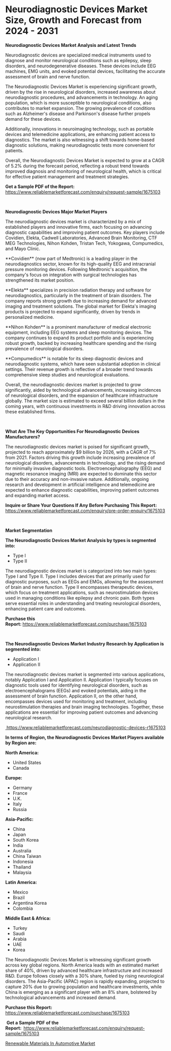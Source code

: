 <p><h1>Neurodiagnostic Devices Market Size, Growth and Forecast from 2024 - 2031</h1></p><p><strong>Neurodiagnostic Devices Market Analysis and Latest Trends</strong></p>
<p><p>Neurodiagnostic devices are specialized medical instruments used to diagnose and monitor neurological conditions such as epilepsy, sleep disorders, and neurodegenerative diseases. These devices include EEG machines, EMG units, and evoked potential devices, facilitating the accurate assessment of brain and nerve function.</p><p>The Neurodiagnostic Devices Market is experiencing significant growth, driven by the rise in neurological disorders, increased awareness about neurodiagnostic procedures, and advancements in technology. An aging population, which is more susceptible to neurological conditions, also contributes to market expansion. The growing prevalence of conditions such as Alzheimer's disease and Parkinson's disease further propels demand for these devices.</p><p>Additionally, innovations in neuroimaging technology, such as portable devices and telemedicine applications, are enhancing patient access to diagnostics. The market is also witnessing a shift towards home-based diagnostic solutions, making neurodiagnostic tests more convenient for patients. </p><p>Overall, the Neurodiagnostic Devices Market is expected to grow at a CAGR of 5.2% during the forecast period, reflecting a robust trend towards improved diagnosis and monitoring of neurological health, which is critical for effective patient management and treatment strategies.</p></p>
<p><strong>Get a Sample PDF of the Report:&nbsp;</strong> <a href="https://www.reliablemarketforecast.com/enquiry/request-sample/1675103?utm_campaign=1888&utm_medium=2&utm_source=Github&utm_content=ia&utm_term=28122024&utm_id=neurodiagnostic-devices">https://www.reliablemarketforecast.com/enquiry/request-sample/1675103</a></p>
<p>&nbsp;</p>
<p><strong>Neurodiagnostic Devices Major Market Players</strong></p>
<p><p>The neurodiagnostic devices market is characterized by a mix of established players and innovative firms, each focusing on advancing diagnostic capabilities and improving patient outcomes. Key players include Covidien, Elekta, Cadwell Laboratories, Advanced Brain Monitoring, CTF MEG Technologies, Nihon Kohden, Tristan Tech, Yokogawa, Compumedics, and Mayo Clinic.</p><p>**Covidien** (now part of Medtronic) is a leading player in the neurodiagnostics sector, known for its high-quality EEG and intracranial pressure monitoring devices. Following Medtronic's acquisition, the company's focus on integration with surgical technologies has strengthened its market position.</p><p>**Elekta** specializes in precision radiation therapy and software for neurodiagnostics, particularly in the treatment of brain disorders. The company reports strong growth due to increasing demand for advanced imaging and treatment solutions. The global market for Elekta's imaging products is projected to expand significantly, driven by trends in personalized medicine.</p><p>**Nihon Kohden** is a prominent manufacturer of medical electronic equipment, including EEG systems and sleep monitoring devices. The company continues to expand its product portfolio and is experiencing robust growth, backed by increasing healthcare spending and the rising prevalence of neurological disorders.</p><p>**Compumedics** is notable for its sleep diagnostic devices and neurodiagnostic systems, which have seen substantial adoption in clinical settings. Their revenue growth is reflective of a broader trend towards comprehensive sleep studies and neurological evaluations.</p><p>Overall, the neurodiagnostic devices market is projected to grow significantly, aided by technological advancements, increasing incidences of neurological disorders, and the expansion of healthcare infrastructure globally. The market size is estimated to exceed several billion dollars in the coming years, with continuous investments in R&D driving innovation across these established firms.</p></p>
<p>&nbsp;</p>
<p><strong>What Are The Key Opportunities For Neurodiagnostic Devices Manufacturers?</strong></p>
<p><p>The neurodiagnostic devices market is poised for significant growth, projected to reach approximately $9 billion by 2026, with a CAGR of 7% from 2021. Factors driving this growth include increasing prevalence of neurological disorders, advancements in technology, and the rising demand for minimally invasive diagnostic tools. Electroencephalography (EEG) and magnetic resonance imaging (MRI) are expected to dominate this sector due to their accuracy and non-invasive nature. Additionally, ongoing research and development in artificial intelligence and telemedicine are expected to enhance diagnostic capabilities, improving patient outcomes and expanding market access.</p></p>
<p><strong>Inquire or Share Your Questions If Any Before Purchasing This Report:</strong> <a href="https://www.reliablemarketforecast.com/enquiry/pre-order-enquiry/1675103?utm_campaign=1888&utm_medium=2&utm_source=Github&utm_content=ia&utm_term=28122024&utm_id=neurodiagnostic-devices">https://www.reliablemarketforecast.com/enquiry/pre-order-enquiry/1675103</a></p>
<p>&nbsp;</p>
<p><strong>Market Segmentation</strong></p>
<p><strong>The Neurodiagnostic Devices Market Analysis by types is segmented into:</strong></p>
<p><ul><li>Type I</li><li>Type II</li></ul></p>
<p><p>The neurodiagnostic devices market is categorized into two main types: Type I and Type II. Type I includes devices that are primarily used for diagnostic purposes, such as EEGs and EMGs, allowing for the assessment of brain and nerve function. Type II encompasses therapeutic devices, which focus on treatment applications, such as neurostimulation devices used in managing conditions like epilepsy and chronic pain. Both types serve essential roles in understanding and treating neurological disorders, enhancing patient care and outcomes.</p></p>
<p><strong>Purchase this Report:&nbsp;</strong><a href="https://www.reliablemarketforecast.com/purchase/1675103?utm_campaign=1888&utm_medium=2&utm_source=Github&utm_content=ia&utm_term=28122024&utm_id=neurodiagnostic-devices">https://www.reliablemarketforecast.com/purchase/1675103</a></p>
<p>&nbsp;</p>
<p><strong>The Neurodiagnostic Devices Market Industry Research by Application is segmented into:</strong></p>
<p><ul><li>Application I</li><li>Application II</li></ul></p>
<p><p>The neurodiagnostic devices market is segmented into various applications, notably Application I and Application II. Application I typically focuses on diagnostic tools used for identifying neurological disorders, such as electroencephalograms (EEGs) and evoked potentials, aiding in the assessment of brain function. Application II, on the other hand, encompasses devices used for monitoring and treatment, including neurostimulation therapies and brain imaging technologies. Together, these applications are essential for improving patient outcomes and advancing neurological research.</p></p>
<p><a href="https://www.reliablemarketforecast.com/neurodiagnostic-devices-r1675103?utm_campaign=1888&utm_medium=2&utm_source=Github&utm_content=ia&utm_term=28122024&utm_id=neurodiagnostic-devices">&nbsp;https://www.reliablemarketforecast.com/neurodiagnostic-devices-r1675103</a></p>
<p><strong>In terms of Region, the Neurodiagnostic Devices Market Players available by Region are:</strong></p>
<p>
    <p> <strong> North America: </strong>
        <ul>
            <li>United States</li>
            <li>Canada</li>
        </ul>
        </p> 
    <p> <strong> Europe: </strong>
        <ul>
            <li>Germany</li>
            <li>France</li>
            <li>U.K.</li>
            <li>Italy</li>
            <li>Russia</li>
        </ul>
        </p> 
    <p> <strong> Asia-Pacific: </strong>
        <ul>
            <li>China</li>
            <li>Japan</li>
            <li>South Korea</li>
            <li>India</li>
            <li>Australia</li>
            <li>China Taiwan</li>
            <li>Indonesia</li>
            <li>Thailand</li>
            <li>Malaysia</li>
        </ul>
        </p> 
    <p> <strong> Latin America: </strong>
        <ul>
            <li>Mexico</li>
            <li>Brazil</li>
            <li>Argentina Korea</li>
            <li>Colombia</li>
        </ul>
        </p> 
    <p> <strong> Middle East & Africa: </strong>
        <ul>
            <li>Turkey</li>
            <li>Saudi</li>
            <li>Arabia</li>
            <li>UAE</li>
            <li>Korea</li>
        </ul>
    </p>
    </p>
<p><p>The Neurodiagnostic Devices Market is witnessing significant growth across key global regions. North America leads with an estimated market share of 40%, driven by advanced healthcare infrastructure and increased R&D. Europe follows closely with a 30% share, fueled by rising neurological disorders. The Asia-Pacific (APAC) region is rapidly expanding, projected to capture 20% due to growing population and healthcare investments, while China is emerging as a significant player with an 8% share, bolstered by technological advancements and increased demand.</p></p>
<p><strong>Purchase this Report: </strong><a href="https://www.reliablemarketforecast.com/purchase/1675103?utm_campaign=1888&utm_medium=2&utm_source=Github&utm_content=ia&utm_term=28122024&utm_id=neurodiagnostic-devices">https://www.reliablemarketforecast.com/purchase/1675103</a></p>
<p>&nbsp;<strong>Get a Sample PDF of the Report:&nbsp;&nbsp;</strong><a href="https://www.reliablemarketforecast.com/enquiry/request-sample/1675103?utm_campaign=1888&utm_medium=2&utm_source=Github&utm_content=ia&utm_term=28122024&utm_id=neurodiagnostic-devices">https://www.reliablemarketforecast.com/enquiry/request-sample/1675103</a></p>
<p><strong></strong></p>
<p><p><a href="https://github.com/gulaimolin/Market-Research-Report-List-6/blob/main/renewable-materials-in-automotive-market.md?utm_campaign=1888&utm_medium=2&utm_source=Github&utm_content=ia&utm_term=28122024&utm_id=neurodiagnostic-devices">Renewable Materials In Automotive Market</a></p></p>
